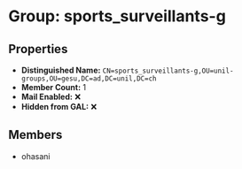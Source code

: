 # Group: sports_surveillants-g

## Properties

- **Distinguished Name:** `CN=sports_surveillants-g,OU=unil-groups,OU=gesu,DC=ad,DC=unil,DC=ch`
- **Member Count:** 1
- **Mail Enabled:** ❌
- **Hidden from GAL:** ❌

## Members

- ohasani
